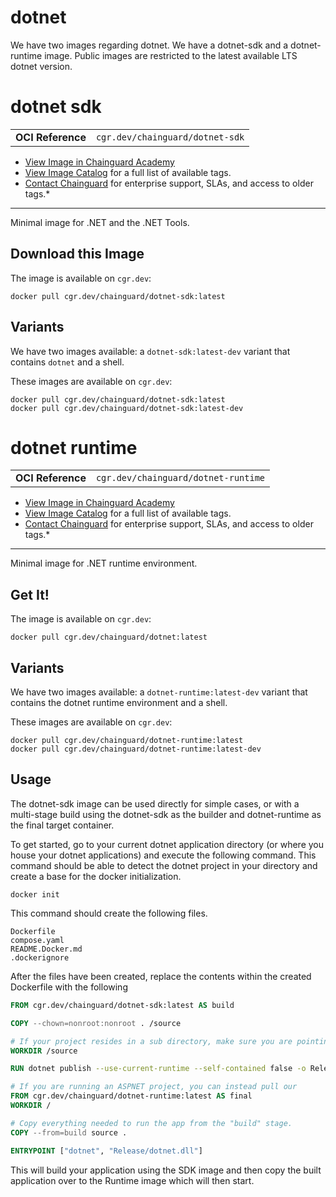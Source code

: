 # dotnet
We have two images regarding dotnet. We have a dotnet-sdk and a dotnet-runtime image. Public images are restricted to the latest available LTS dotnet version.

<!--monopod:start-->
# dotnet sdk
| | |
| - | - |
| **OCI Reference** | `cgr.dev/chainguard/dotnet-sdk` |


* [View Image in Chainguard Academy](https://edu.chainguard.dev/chainguard/chainguard-images/reference/dotnet-sdk/overview/)
* [View Image Catalog](https://console.enforce.dev/images/catalog) for a full list of available tags.
* [Contact Chainguard](https://www.chainguard.dev/chainguard-images) for enterprise support, SLAs, and access to older tags.*

---
<!--monopod:end-->

<!--overview:start-->
Minimal image for .NET and the .NET Tools.
<!--overview:end-->

<!--getting:start-->
## Download this Image
The image is available on `cgr.dev`:

```
docker pull cgr.dev/chainguard/dotnet-sdk:latest
```
<!--getting:end-->

<!--body:start-->
## Variants

We have two images available: a `dotnet-sdk:latest-dev` variant that contains `dotnet` and a shell.

These images are available on `cgr.dev`:

```
docker pull cgr.dev/chainguard/dotnet-sdk:latest
docker pull cgr.dev/chainguard/dotnet-sdk:latest-dev
```
<!--body:end-->


<!--monopod:start-->
# dotnet runtime
| | |
| - | - |
| **OCI Reference** | `cgr.dev/chainguard/dotnet-runtime` |


* [View Image in Chainguard Academy](https://edu.chainguard.dev/chainguard/chainguard-images/reference/dotne-runtime/overview/)
* [View Image Catalog](https://console.enforce.dev/images/catalog) for a full list of available tags.
* [Contact Chainguard](https://www.chainguard.dev/chainguard-images) for enterprise support, SLAs, and access to older tags.*

---
<!--monopod:end-->

<!--overview:start-->
Minimal image for .NET runtime environment.
<!--overview:end-->

<!--getting:start-->
## Get It!
The image is available on `cgr.dev`:

```
docker pull cgr.dev/chainguard/dotnet:latest
```
<!--getting:end-->

<!--body:start-->
## Variants

We have two images available: a `dotnet-runtime:latest-dev` variant that contains the dotnet runtime environment and a shell.

These images are available on `cgr.dev`:

```
docker pull cgr.dev/chainguard/dotnet-runtime:latest
docker pull cgr.dev/chainguard/dotnet-runtime:latest-dev
```

## Usage

The dotnet-sdk image can be used directly for simple cases, or with a multi-stage build using the dotnet-sdk as the builder and dotnet-runtime as the final target container.

To get started, go to your current dotnet application directory (or where you house your dotnet applications) and execute the following command. This command should be able to detect the dotnet project in your directory and create a base for the docker initialization.

```docker init```

This command should create the following files.

```
Dockerfile
compose.yaml
README.Docker.md
.dockerignore
```

After the files have been created, replace the contents within the created Dockerfile with the following

```Dockerfile
FROM cgr.dev/chainguard/dotnet-sdk:latest AS build

COPY --chown=nonroot:nonroot . /source

# If your project resides in a sub directory, make sure you are pointing to that directory. ex: If your project resided in a directory called 'app', you would set the destination to /source/app
WORKDIR /source

RUN dotnet publish --use-current-runtime --self-contained false -o Release

# If you are running an ASPNET project, you can instead pull our 
FROM cgr.dev/chainguard/dotnet-runtime:latest AS final
WORKDIR /

# Copy everything needed to run the app from the "build" stage.
COPY --from=build source .

ENTRYPOINT ["dotnet", "Release/dotnet.dll"]
```

This will build your application using the SDK image and then copy the built application over to the Runtime image which will then start.
<!--body:end-->
